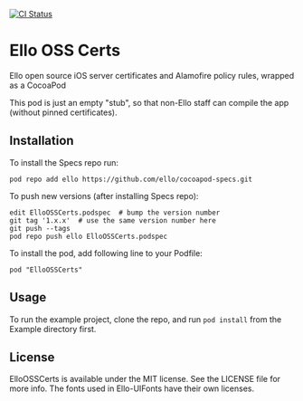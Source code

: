 [![CI Status](https://img.shields.io/travis/ello/Ello-OSS-iOS-Certs.svg?style=flat)](https://magnum.travis-ci.com/ello/Ello-OSS-iOS-Certs)

# Ello OSS Certs

Ello open source iOS server certificates and Alamofire policy rules, wrapped as a CocoaPod

This pod is just an empty "stub", so that non-Ello staff can compile the app (without pinned certificates).

## Installation

To install the Specs repo run:

    pod repo add ello https://github.com/ello/cocoapod-specs.git

To push new versions (after installing Specs repo):

    edit ElloOSSCerts.podspec  # bump the version number
    git tag '1.x.x'  # use the same version number here
    git push --tags
    pod repo push ello ElloOSSCerts.podspec

To install the pod, add following line to your Podfile:

    pod "ElloOSSCerts"

## Usage

To run the example project, clone the repo, and run `pod install` from the Example directory first.

## License

ElloOSSCerts is available under the MIT license. See the LICENSE file for more info.
The fonts used in Ello-UIFonts have their own licenses.

